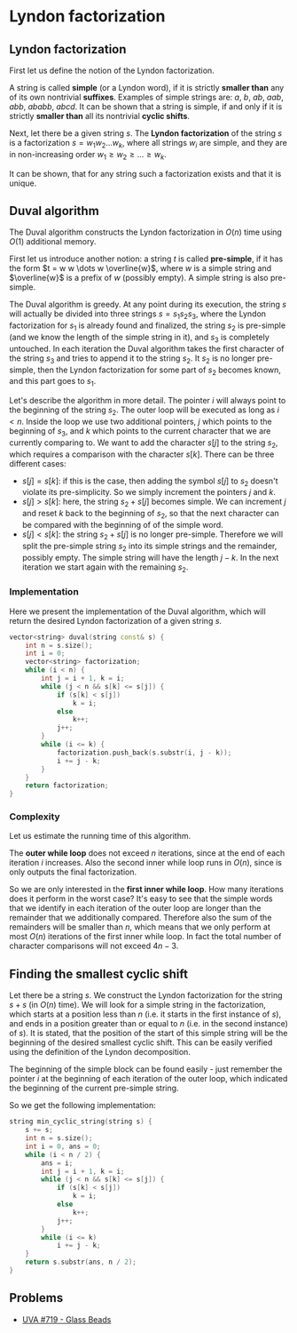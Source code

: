<!--?title Lyndon factorization -->
# Lyndon factorization

## Lyndon factorization

First let us define the notion of the Lyndon factorization.

A string is called **simple** (or a Lyndon word), if it is strictly **smaller than** any of its own nontrivial **suffixes**.
Examples of simple strings are: $a$, $b$, $ab$, $aab$, $abb$, $ababb$, $abcd$.
It can be shown that a string is simple, if and only if it is strictly **smaller than** all its nontrivial **cyclic shifts**.

Next, let there be a given string $s$.
The **Lyndon factorization** of the string $s$ is a factorization $s = w_1 w_2 \dots w_k$, where all strings $w_i$ are simple, and they are in non-increasing order $w_1 \ge w_2 \ge \dots \ge w_k$.

It can be shown, that for any string such a factorization exists and that it is unique.

## Duval algorithm

The Duval algorithm constructs the Lyndon factorization in $O(n)$ time using $O(1)$ additional memory.

First let us introduce another notion:
a string $t$ is called **pre-simple**, if it has the form $t = w w \dots w \overline{w}$, where $w$ is a simple string and $\overline{w}$ is a prefix of $w$ (possibly empty).
A simple string is also pre-simple.

The Duval algorithm is greedy.
At any point during its execution, the string $s$ will actually be divided into three strings $s = s_1 s_2 s_3$, where the Lyndon factorization for $s_1$ is already found and finalized, the string $s_2$ is pre-simple (and we know the length of the simple string in it), and $s_3$ is completely untouched.
In each iteration the Duval algorithm takes the first character of the string $s_3$ and tries to append it to the string $s_2$.
It $s_2$ is no longer pre-simple, then the Lyndon factorization for some part of $s_2$ becomes known, and this part goes to $s_1$.

Let's describe the algorithm in more detail.
The pointer $i$ will always point to the beginning of the string $s_2$.
The outer loop will be executed as long as $i < n$.
Inside the loop we use two additional pointers, $j$ which points to the beginning of $s_3$, and $k$ which points to the current character that we are currently comparing to.
We want to add the character $s[j]$ to the string $s_2$, which requires a comparison with the character $s[k]$.
There can be three different cases:

- $s[j] = s[k]$: if this is the case, then adding the symbol $s[j]$ to $s_2$ doesn't violate its pre-simplicity.
  So we simply increment the pointers $j$ and $k$.
- $s[j] > s[k]$: here, the string $s_2 + s[j]$ becomes simple.
  We can increment $j$ and reset $k$ back to the beginning of $s_2$, so that the next character can be compared with the beginning of of the simple word.
- $s[j] < s[k]$: the string $s_2 + s[j]$ is no longer pre-simple.
  Therefore we will split the pre-simple string $s_2$ into its simple strings and the remainder, possibly empty.
  The simple string will have the length $j - k$.
  In the next iteration we start again with the remaining $s_2$.

### Implementation

Here we present the implementation of the Duval algorithm, which will return the desired Lyndon factorization of a given string $s$.

```cpp duval_algorithm
vector<string> duval(string const& s) {
    int n = s.size();
    int i = 0;
    vector<string> factorization;
    while (i < n) {
        int j = i + 1, k = i;
        while (j < n && s[k] <= s[j]) {
            if (s[k] < s[j])
                k = i;
            else
                k++;
            j++;
        }
        while (i <= k) {
            factorization.push_back(s.substr(i, j - k));
            i += j - k;
        }
    }
    return factorization;
}
```

### Complexity

Let us estimate the running time of this algorithm.

The **outer while loop** does not exceed $n$ iterations, since at the end of each iteration $i$ increases.
Also the second inner while loop runs in $O(n)$, since is only outputs the final factorization.

So we are only interested in the **first inner while loop**.
How many iterations does it perform in the worst case?
It's easy to see that the simple words that we identify in each iteration of the outer loop are longer than the remainder that we additionally compared.
Therefore also the sum of the remainders will be smaller than $n$, which means that we only perform at most $O(n)$ iterations of the first inner while loop.
In fact the total number of character comparisons will not exceed $4n - 3$.

## Finding the smallest cyclic shift

Let there be a string $s$.
We construct the Lyndon factorization for the string $s + s$ (in $O(n)$ time).
We will look for a simple string in the factorization, which starts at a position less than $n$ (i.e. it starts in the first instance of $s$), and ends in a position greater than or equal to $n$ (i.e. in the second instance) of $s$).
It is stated, that the position of the start of this simple string will be the beginning of the desired smallest cyclic shift.
This can be easily verified using the definition of the Lyndon decomposition.

The beginning of the simple block can be found easily - just remember the pointer $i$ at the beginning of each iteration of the outer loop, which indicated the beginning of the current pre-simple string.

So we get the following implementation:

```cpp smallest_cyclic_string
string min_cyclic_string(string s) {
    s += s;
    int n = s.size();
    int i = 0, ans = 0;
    while (i < n / 2) {
        ans = i;
        int j = i + 1, k = i;
        while (j < n && s[k] <= s[j]) {
            if (s[k] < s[j])
                k = i;
            else
                k++;
            j++;
        }
        while (i <= k)
            i += j - k;
    }
    return s.substr(ans, n / 2);
}
```

## Problems

- [UVA #719 - Glass Beads](https://uva.onlinejudge.org/index.php?option=onlinejudge&page=show_problem&problem=660)
